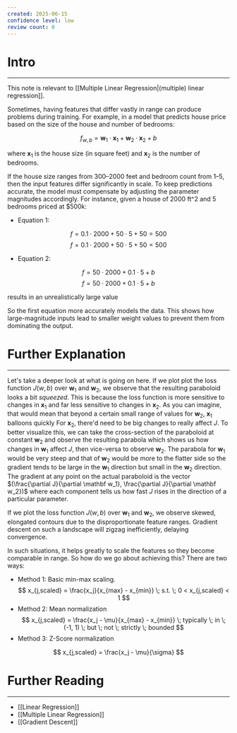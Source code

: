 ```yaml
---
created: 2025-06-15
confidence level: low
review count: 0
---
```

# Intro
---
This note is relevant to [[Multiple Linear Regression|(multiple) linear regression]].

Sometimes, having features that differ vastly in range can produce problems during training. For example, in a model that predicts house price based on the size of the house and number of bedrooms:

$$ f_{w,b} = \mathbf w_1 \cdot \mathbf x_1 + \mathbf w_2 \cdot \mathbf x_2 + b $$

where $\mathbf x_1$ is the house size (in square feet) and $\mathbf x_2$ is the number of bedrooms.

If the house size ranges from 300–2000 feet and bedroom count from 1–5, then the input features differ significantly in scale. To keep predictions accurate, the model must compensate by adjusting the parameter magnitudes accordingly. For instance, given a house of 2000 ft^2 and 5 bedrooms priced at $500k:

- Equation 1: 

$$ f=0.1⋅2000+50⋅5+50=500 $$
$$ f = 0.1 \cdot 2000 + 50 \cdot 5 + 50 = 500 $$

- Equation 2: 

$$ f=50⋅2000+0.1⋅5+b $$
$$ f = 50 \cdot 2000 + 0.1 \cdot 5 + b $$

results in an unrealistically large value

So the first equation more accurately models the data. This shows how large-magnitude inputs lead to smaller weight values to prevent them from dominating the output.

# Further Explanation
---
Let's take a deeper look at what is going on here. If we plot plot the loss function $J(w,b)$ over $\mathbf w_1$ and $\mathbf w_2$, we observe that the resulting paraboloid looks a bit _squeezed_. This is because the loss function is more sensitive to changes in $\mathbf x_1$ and far less sensitive to changes in $\mathbf x_2$. As you can imagine, that would mean that beyond a certain small range of values for $\mathbf w_2$, $\mathbf x_1$ balloons quickly For $\mathbf x_2$, there'd need to be big changes to really affect $J$. To better visualize this, we can take the cross-section of the paraboloid at constant $\mathbf w_2$ and observe the resulting parabola which shows us how changes in $\mathbf w_1$ affect $J$, then vice-versa to observe $\mathbf w_2$. The parabola for $\mathbf w_1$ would be very steep and that of $\mathbf w_2$ would be more to the flatter side so the gradient tends to be large in the $\mathbf w_1$ direction but small in the $\mathbf w_2$ direction. The gradient at any point on the actual paraboloid is the vector $(\frac{\partial J}{\partial \mathbf w_1}, \frac{\partial J}{\partial \mathbf w_2})$ where each component tells us how fast $J$ rises in the direction of a particular parameter.

If we plot the loss function $J(w,b)$ over $\mathbf w_1$ and $\mathbf w_2$, we observe skewed, elongated contours due to the disproportionate feature ranges. Gradient descent on such a landscape will zigzag inefficiently, delaying convergence.

In such situations, it helps greatly to scale the features so they become comparable in range. So how do we go about achieving this? There are two ways:

- Method 1: Basic min-max scaling.
$$ x_{j,scaled} = \frac{x_j}{x_{max} - x_{min}} \; s.t. \; 0 < x_{j,scaled} < 1 $$
- Method 2: Mean normalization
$$ x_{j,scaled} = \frac{x_j - \mu}{x_{max} - x_{min}} \; typically \; in \; (-1, 1) \; but \; not \; strictly \; bounded $$
- Method 3: Z-Score normalization

$$ x_{j,scaled} = \frac{x_j - \mu}{\sigma} $$

# Further Reading
---
- [[Linear Regression]]
- [[Multiple Linear Regression]]
- [[Gradient Descent]]